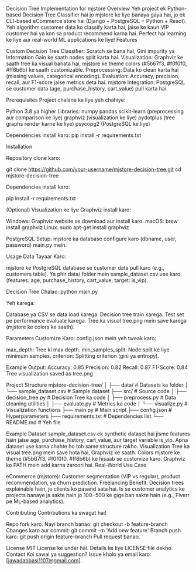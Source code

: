 Decision Tree Implementation for mjstore
Overview
Yeh project ek Python-based Decision Tree Classifier hai jo mjstore ke liye banaya gaya hai, jo ek CLI-based eCommerce store hai (Django + PostgreSQL + Python + React). Yeh algorithm customer data ko classify karta hai, jaise ke kaun VIP customer hai ya kon sa product recommend karna hai. Perfect hai learning ke liye aur real-world ML applications ke liye!
Features

Custom Decision Tree Classifier: Scratch se bana hai, Gini impurity ya Information Gain ke saath nodes split karta hai.
Visualization: Graphviz ke saath tree ka visual banata hai, mjstore ke theme colors (#5b67f3, #f0f0f0, #ff6b6b) ke saath customizable.
Preprocessing: Data ko clean karta hai (missing values, categorical encoding).
Evaluation: Accuracy, precision, recall, aur F1-score jaise metrics deta hai.
mjstore Integration: PostgreSQL se customer data (age, purchase_history, cart_value) pull karta hai.

Prerequisites
Project chalane ke liye yeh chahiye:

Python 3.8 ya higher
Libraries:
numpy
pandas
scikit-learn (preprocessing aur comparison ke liye)
graphviz (visualization ke liye)
pydotplus (tree graphs render karne ke liye)
psycopg2 (PostgreSQL ke liye)



Dependencies install karo:
pip install -r requirements.txt

Installation

Repository clone karo:

git clone https://github.com/your-username/mjstore-decision-tree.git
cd mjstore-decision-tree


Dependencies install karo:

pip install -r requirements.txt


(Optional) Visualization ke liye Graphviz install karo:

Windows: Graphviz website se download aur install karo.
macOS: brew install graphviz
Linux: sudo apt-get install graphviz


PostgreSQL Setup: mjstore ka database configure karo (dbname, user, password) main.py mein.


Usage
Data Tayaar Karo:

mjstore ke PostgreSQL database se customer data pull karo (e.g., customers table).
Ya phir data/ folder mein sample_dataset.csv use karo (features: age, purchase_history, cart_value; target: is_vip).

Decision Tree Chalao:
python main.py

Yeh karega:

Database ya CSV se data load karega.
Decision tree train karega.
Test set pe performance evaluate karega.
Tree ka visual tree.png mein save karega (mjstore ke colors ke saath).

Parameters Customize Karo:
config.json mein yeh tweak karo:

max_depth: Tree ki max depth.
min_samples_split: Node split ke liye minimum samples.
criterion: Splitting criterion (gini ya entropy).

Example Output:
Accuracy: 0.85
Precision: 0.82
Recall: 0.87
F1-Score: 0.84
Tree visualization saved as tree.png

Project Structure
mjstore-decision-tree/
│
├── data/                    # Datasets ka folder
│   └── sample_dataset.csv   # Sample dataset
├── src/                     # Source code
│   ├── decision_tree.py     # Decision Tree ka code
│   ├── preprocess.py        # Data cleaning utilities
│   ├── evaluate.py          # Metrics ka code
│   └── visualize.py         # Visualization functions
├── main.py                  # Main script
├── config.json              # Hyperparameters
├── requirements.txt         # Dependencies list
└── README.md                # Yeh file

Example Dataset
sample_dataset.csv ek synthetic dataset hai jisme features hain jaise age, purchase_history, cart_value, aur target variable is_vip. Apna dataset use karna chahte ho toh same structure rakho.
Visualization
Tree ka visual tree.png mein save hota hai, Graphviz ke saath. Colors mjstore ke theme (#5b67f3, #f0f0f0, #ff6b6b) ke hisaab se customize karo. Graphviz ko PATH mein add karna zaroori hai.
Real-World Use Case

eCommerce (mjstore): Customer segmentation (VIP vs regular), product recommendation, ya churn prediction.
Freelancing Benefit: Decision trees explainable hain, jo clients ko pasand aata hai. Is se customer analytics ke projects banaye ja sakte hain jo $100-$500 ke gigs ban sakte hain (e.g., Fiverr pe ML-based analytics).

Contributing
Contributions ka swagat hai!

Repo fork karo.
Nayi branch banao: git checkout -b feature-branch
Changes karo aur commit: git commit -m 'Add new feature'
Branch push karo: git push origin feature-branch
Pull request banao.

License
MIT License ke under hai. Details ke liye LICENSE file dekho.
Contact
Koi sawal ya suggestion? Issue kholo ya email karo: [jawadabbasi1107@gmail.com].
